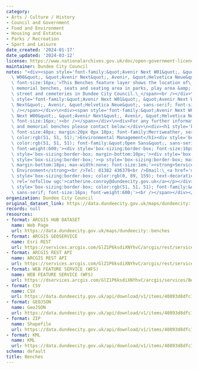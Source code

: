 ```yaml
---
category:
- Arts / Culture / History
- Council and Government
- Food and Environment
- Housing and Estates
- Parks / Recreation
- Sport and Leisure
date_created: '2024-01-17'
date_updated: '2024-03-12'
license: https://www.nationalarchives.gov.uk/doc/open-government-licence/version/3/
maintainer: Dundee City Council
notes: "<div><span style='font-family:&quot;Avenir Next W01&quot;, &quot;Avenir Next\
  \ W00&quot;, &quot;Avenir Next&quot;, Avenir, &quot;Helvetica Neue&quot;, sans-serif;\
  \ font-size:16px;'>This Benches feature layer shows the location of\_ public benches,\
  \ memorial benches, seats and seating area in parks, play area &amp; open space,\
  \ street and cemeteries in Dundee City Council.\_</span><br /></div>\n<div><span\
  \ style='font-family:&quot;Avenir Next W01&quot;, &quot;Avenir Next W00&quot;, &quot;Avenir\
  \ Next&quot;, Avenir, &quot;Helvetica Neue&quot;, sans-serif; font-size:16px;'><br\
  \ /></span></div>\n<div><span style='font-family:&quot;Avenir Next W01&quot;, &quot;Avenir\
  \ Next W00&quot;, &quot;Avenir Next&quot;, Avenir, &quot;Helvetica Neue&quot;, sans-serif;\
  \ font-size:16px;'><br /></span></div>\n<div>For any further information about benches\
  \ and memorial benches please contact below:</div>\n<div><h1 style='box-sizing:border-box;\
  \ font-size:48px; margin:20px 0px 10px; font-family:Merriweather, serif; font-weight:500;\
  \ color:rgb(51, 51, 51);'>Environmental Management</h1><div style='box-sizing:border-box;\
  \ color:rgb(51, 51, 51); font-family:&quot;Open Sans&quot;, sans-serif; font-size:14px;\
  \ font-weight:600;'><div style='box-sizing:border-box; font-size:16px; margin-bottom:15px;'><div\
  \ style='box-sizing:border-box; margin-bottom:10px;'><div style='box-sizing:border-box;'><div\
  \ style='box-sizing:border-box;'><p style='box-sizing:border-box; margin-top:0px;\
  \ margin-bottom:18px; max-width:none; font-size:1em;'><strong>Service Manager -\
  \ Environment</strong><br />Tel: 01382 436378<br />Email:\_<a href='mailto:catherine.conroy@dundeecity.gov.uk'\
  \ style='box-sizing:border-box; color:rgb(0, 89, 159); text-decoration-line:none;'\
  \ rel='nofollow ugc'>catherine.conroy@dundeecity.gov.uk</a></p></div></div></div></div></div><div><span\
  \ style='box-sizing:border-box; color:rgb(51, 51, 51); font-family:&quot;Open Sans&quot;,\
  \ sans-serif; font-size:16px; font-weight:600;'><br /></span></div></div>"
organization: Dundee City Council
original_dataset_link: https://data.dundeecity.gov.uk/maps/dundeecity::benches
records: null
resources:
- format: ARCGIS HUB DATASET
  name: Web Page
  url: https://data.dundeecity.gov.uk/maps/dundeecity::benches
- format: ARCGIS GEOSERVICE
  name: Esri REST
  url: https://services.arcgis.com/GlZ1P6ksdiXNYhvC/arcgis/rest/services/Benches_2023_view/FeatureServer/0
- format: ARCGIS REST API
  name: ARCGIS REST API
  url: https://services.arcgis.com/GlZ1P6ksdiXNYhvC/arcgis/rest/services/Benches_2023_view/FeatureServer
- format: WEB FEATURE SERVICE (WFS)
  name: WEB FEATURE SERVICE (WFS)
  url: https://dservices.arcgis.com/GlZ1P6ksdiXNYhvC/arcgis/services/Benches/WFSServer?service=wfs&request=getcapabilities
- format: CSV
  name: CSV
  url: https://data.dundeecity.gov.uk/api/download/v1/items/40893d8dfc1645668fdea49174db4e6c/csv?layers=0
- format: GEOJSON
  name: GeoJSON
  url: https://data.dundeecity.gov.uk/api/download/v1/items/40893d8dfc1645668fdea49174db4e6c/geojson?layers=0
- format: ZIP
  name: Shapefile
  url: https://data.dundeecity.gov.uk/api/download/v1/items/40893d8dfc1645668fdea49174db4e6c/shapefile?layers=0
- format: KML
  name: KML
  url: https://data.dundeecity.gov.uk/api/download/v1/items/40893d8dfc1645668fdea49174db4e6c/kml?layers=0
schema: default
title: Benches
---
```

